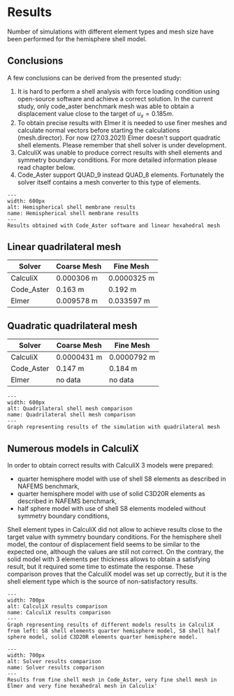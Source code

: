 # Results

Number of simulations with different element types and mesh size have been performed for the hemisphere shell model.

## Conclusions

A few conclusions can be derived from the presented study:

1. It is hard to perform a shell analysis with force loading condition using open-source software and achieve a correct solution. In the current study, only code_aster benchmark mesh was able to obtain a displacement value close to the target of $u_{x}=0.185 m$.
2. To obtain precise results with Elmer it is needed to use finer meshes and calculate normal vectors before starting the calculations (mesh.director). For now (27.03.2021) Elmer doesn't support quadratic shell elements. Please remember that shell solver is under development.
3. CalculiX was unable to produce correct results with shell elements and symmetry boundary conditions. For more detailed information please read chapter below.
4. Code_Aster support QUAD_9 instead QUAD_8 elements. Fortunately the solver itself contains a mesh converter to this type of elements.


```{figure} ./shell.png
---
width: 600px
alt: Hemispherical shell membrane results
name: Hemispherical shell membrane results
---
Results obtained with Code_Aster software and linear hexahedral mesh
```


## Linear quadrilateral mesh

| Solver                |Coarse Mesh              |Fine Mesh                |
|-----------------------|-------------------------|-------------------------|
| CalculiX              | 0.000306 m              |  0.0000325 m            |    
| Code_Aster            | 0.163 m                 |  0.192 m                |
| Elmer                 | 0.009578 m              |  0.033597 m             |

## Quadratic quadrilateral mesh

| Solver                |Coarse Mesh              |Fine Mesh                |
|-----------------------|-------------------------|-------------------------|
| CalculiX              | 0.0000431 m             |  0.0000792 m            |    
| Code_Aster            | 0.147 m                 |  0.184 m                |
| Elmer                 | no data                 | no data                 |

```{figure} ./shell_comparison.png
---
width: 600px
alt: Quadrilateral shell mesh comparison
name: Quadrilateral shell mesh comparison
---
Graph representing results of the simulation with quadrilateral mesh
```

## Numerous models in CalculiX
In order to obtain correct results with CalculiX 3 models were prepared:
- quarter hemisphere model with use of shell S8 elements as described in NAFEMS benchmark,
- quarter hemisphere model with use of solid C3D20R elements as described in NAFEMS benchmark,
- half sphere model with use of shell S8 elements modeled without symmetry boundary conditions,

Shell element types in CalculiX did not allow to achieve results close to the target value with symmetry boundary conditions. For the hemisphere shell model, the contour of displacement field seems to be similar to the expected one, although the values are still not correct. On the contrary, the solid model with 3 elements per thickness allows to obtain a satisfying result, but it required some time to estimate the response. These comparison proves that the CalculiX model was set up correctly, but it is the shell element type which is the source of non-satisfactory results.

```{figure} ./ccx_comparison.png
---
width: 700px
alt: CalculiX results comparison
name: CalculiX results comparison
---
Graph representing results of different models results in CalculiX from left: S8 shell elements quarter hemisphere model, S8 shell half sphere model, solid C3D20R elements quarter hemisphere model.

```
```{figure} ./solver_comparison.png
---
width: 700px
alt: Solver results comparison
name: Solver results comparison
---
Results from fine shell mesh in Code_Aster, very fine shell mesh in Elmer and very fine hexahedral mesh in Calculix'
```
